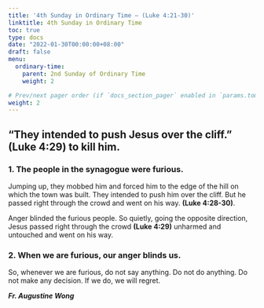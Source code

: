 ```yaml
---
title: '4th Sunday in Ordinary Time – (Luke 4:21-30)'
linktitle: 4th Sunday in Ordinary Time
toc: true
type: docs
date: "2022-01-30T00:00:00+08:00"
draft: false
menu:
  ordinary-time:
    parent: 2nd Sunday of Ordinary Time
    weight: 2

# Prev/next pager order (if `docs_section_pager` enabled in `params.toml`)
weight: 2
---
```


## “They intended to push Jesus over the cliff.” (Luke 4:29) to kill him.

### 1. The people in the synagogue were furious.
Jumping up, they mobbed him and forced him to the edge of the hill on which the town was built. They intended to push him over the cliff. But he passed right through the crowd and went on his way. **(Luke 4:28-30)**.

Anger blinded the furious people. So quietly, going the opposite direction, Jesus passed right through the crowd **(Luke 4:29)** unharmed and untouched and went on his way.

### 2. When we are furious, our anger blinds us.
So, whenever we are furious, do not say anything. Do not do anything. Do not make any decision. If we do, we will regret.


___Fr. Augustine Wong___

